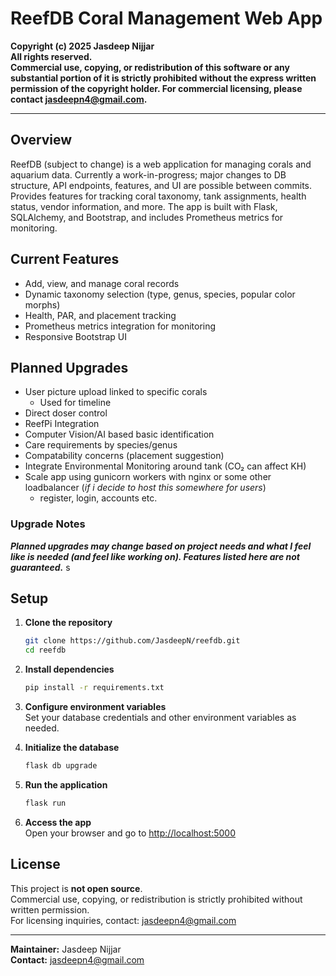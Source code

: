 # ReefDB Coral Management Web App

**Copyright (c) 2025 Jasdeep Nijjar  
All rights reserved.  
Commercial use, copying, or redistribution of this software or any substantial portion of it is strictly prohibited without the express written permission of the copyright holder. For commercial licensing, please contact jasdeepn4@gmail.com.**

---

## Overview

ReefDB (subject to change) is a web application for managing corals and aquarium data. Currently a work-in-progress; major changes to DB structure, API endpoints, features, and UI are possible between commits. Provides features for tracking coral taxonomy, tank assignments, health status, vendor information, and more. The app is built with Flask, SQLAlchemy, and Bootstrap, and includes Prometheus metrics for monitoring.

## Current Features

- Add, view, and manage coral records
- Dynamic taxonomy selection (type, genus, species, popular color morphs)
- Health, PAR, and placement tracking
- Prometheus metrics integration for monitoring
- Responsive Bootstrap UI

## Planned Upgrades

- User picture upload linked to specific corals
    - Used for timeline
- Direct doser control
- ReefPi Integration 
- Computer Vision/AI based basic identification
- Care requirements by species/genus 
- Compatability concerns (placement suggestion)
- Integrate Environmental Monitoring around tank (CO&#x2082; can affect KH)
- Scale app using gunicorn workers with nginx or some other loadbalancer (*if i decide to host this somewhere for users*)
    - register, login, accounts etc.

### Upgrade Notes
***Planned upgrades may change based on project needs and what I feel like is needed (and feel like working on). 
Features listed here are not guaranteed.***
s

## Setup

1. **Clone the repository**
    ```bash
    git clone https://github.com/JasdeepN/reefdb.git
    cd reefdb
    ```

2. **Install dependencies**
    ```bash
    pip install -r requirements.txt
    ```

3. **Configure environment variables**  
   Set your database credentials and other environment variables as needed.

4. **Initialize the database**
    ```bash
    flask db upgrade
    ```

5. **Run the application**
    ```bash
    flask run
    ```

6. **Access the app**  
   Open your browser and go to [http://localhost:5000](http://localhost:5000)

## License

This project is **not open source**.  
Commercial use, copying, or redistribution is strictly prohibited without written permission.  
For licensing inquiries, contact: jasdeepn4@gmail.com

---

**Maintainer:** Jasdeep Nijjar  
**Contact:** jasdeepn4@gmail.com